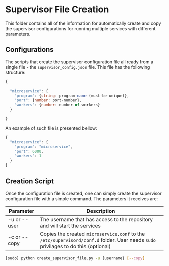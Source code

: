 # Supervisor File Creation

This folder contains all of the information for automatically create and copy the
supervisor configurations for running multiple services with different parameters.

## Configurations

The scripts that create the supervisor configuration file all ready from a single
file - the `supervisor_config.json` file. This file has the following structure:


```js
{

  "microservice": {
    "program": {string: program-name (must-be-unique)},
    "port": {number: port-number},
    "workers": {number: number-of-workers}
  }

}
```

An example of such file is presented bellow:
```js
{
  "microservice": {
    "program": "microservice",
    "port": 6000,
    "workers": 1
  }
}
```

## Creation Script

Once the configuration file is created, one can simply create the supervisor configuration
file with a simple command. The parameters it receives are:

| Parameter    | Description                                                                                                                          |
| ------------ | ------------------------------------------------------------------------------------------------------------------------------------ |
| -u or --user | The username that has access to the repository and will start the services                                                           |
| -c or --copy | Copies the created `microservice.conf` to the `/etc/supervisord/conf.d` folder. User needs `sudo` privilages to do this (optional) |

```bash
[sudo] python create_supervisor_file.py -u {username} [--copy]
```
